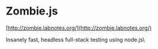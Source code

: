 <!--
id: 2459804688
link: http://tumblr.atmos.org/post/2459804688/zombie-js
slug: zombie-js
date: Sat Dec 25 2010 11:01:30 GMT-0800 (PST)
publish: 2010-12-025
tags: 
title: Zombie.js
-->


Zombie.js
=========

[http://zombie.labnotes.org/](http://zombie.labnotes.org/)

Insanely fast, headless full-stack testing using node.js\


